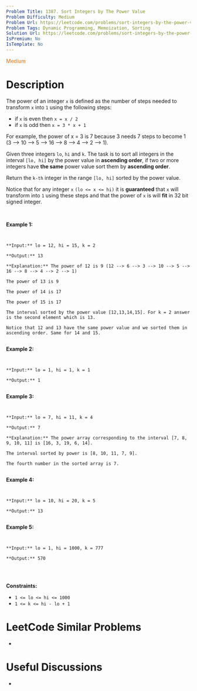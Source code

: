 ```yaml
---
Problem Title: 1387. Sort Integers by The Power Value
Problem Difficulty: Medium
Problem Url: https://leetcode.com/problems/sort-integers-by-the-power-value/
Problem Tags: Dynamic Programming, Memoization, Sorting
Solution Url: https://leetcode.com/problems/sort-integers-by-the-power-value/solution/
IsPremium: No
IsTemplate: No
---
```


<span style="color: rgb(239, 108, 0);">Medium</span>

# Description

The power of an integer `x` is defined as the number of steps needed to transform `x` into `1` using the following steps:


* if `x` is even then `x = x / 2`
* if `x` is odd then `x = 3 * x + 1`


For example, the power of x = 3 is 7 because 3 needs 7 steps to become 1 (3 --> 10 --> 5 --> 16 --> 8 --> 4 --> 2 --> 1).


Given three integers `lo`, `hi` and `k`. The task is to sort all integers in the interval `[lo, hi]` by the power value in **ascending order**, if two or more integers have **the same** power value sort them by **ascending order**.


Return the `k-th` integer in the range `[lo, hi]` sorted by the power value.


Notice that for any integer `x` `(lo <= x <= hi)` it is **guaranteed** that `x` will transform into `1` using these steps and that the power of `x` is will **fit** in 32 bit signed integer.


 


**Example 1:**



```

**Input:** lo = 12, hi = 15, k = 2
**Output:** 13
**Explanation:** The power of 12 is 9 (12 --> 6 --> 3 --> 10 --> 5 --> 16 --> 8 --> 4 --> 2 --> 1)
The power of 13 is 9
The power of 14 is 17
The power of 15 is 17
The interval sorted by the power value [12,13,14,15]. For k = 2 answer is the second element which is 13.
Notice that 12 and 13 have the same power value and we sorted them in ascending order. Same for 14 and 15.

```

**Example 2:**



```

**Input:** lo = 1, hi = 1, k = 1
**Output:** 1

```

**Example 3:**



```

**Input:** lo = 7, hi = 11, k = 4
**Output:** 7
**Explanation:** The power array corresponding to the interval [7, 8, 9, 10, 11] is [16, 3, 19, 6, 14].
The interval sorted by power is [8, 10, 11, 7, 9].
The fourth number in the sorted array is 7.

```

**Example 4:**



```

**Input:** lo = 10, hi = 20, k = 5
**Output:** 13

```

**Example 5:**



```

**Input:** lo = 1, hi = 1000, k = 777
**Output:** 570

```

 


**Constraints:**


* `1 <= lo <= hi <= 1000`
* `1 <= k <= hi - lo + 1`


# LeetCode Similar Problems

- []()

# Useful Discussions

- []()
